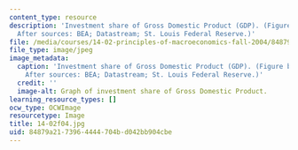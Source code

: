 ```yaml
---
content_type: resource
description: 'Investment share of Gross Domestic Product (GDP). (Figure by MIT OCW.
  After sources: BEA; Datastream; St. Louis Federal Reserve.)'
file: /media/courses/14-02-principles-of-macroeconomics-fall-2004/84879a2173964444704bd042bb904cbe_14-02f04.jpg
file_type: image/jpeg
image_metadata:
  caption: 'Investment share of Gross Domestic Product (GDP). (Figure by MIT OCW.
    After sources: BEA; Datastream; St. Louis Federal Reserve.)'
  credit: ''
  image-alt: Graph of investment share of Gross Domestic Product.
learning_resource_types: []
ocw_type: OCWImage
resourcetype: Image
title: 14-02f04.jpg
uid: 84879a21-7396-4444-704b-d042bb904cbe
---
```

